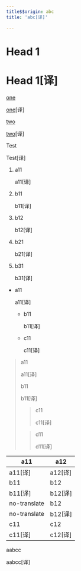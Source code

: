 ```yaml
---
title$$origin: abc
title: 'abc[译]'

---
```


# Head 1

# Head 1[译]

[one][1]

[one][1][译]

[two](2)

[two](2)[译]

Test

Test[译]

1. a11

   a11[译]

1. b11

   b11[译]

1. b12

   b12[译]

1. b21

   b21[译]

1. b31

   b31[译]

- a11

  a11[译]

  - b11

    b11[译]

  - c11

    c11[译]

> a11
>
> a11[译]
>
>
> b11
>
> b11[译]
>
>
> > c11
> >
> > c11[译]
> >
>
> > d11
> >
> > d11[译]
> >

| a11 | a12 |
| --- | --- |
| a11[译] | a12[译] |
| b11 | b12 |
| b11[译] | b12[译] |
| no-translate | b12 |
| no-translate | b12[译] |
| c11 | c12 |
| c11[译] | c12[译] |

<code-example src="/abc"></code-example>a<live-example src="/def">abc</live-example>c

<code-example src="/abc"></code-example>a<live-example src="/def">abc</live-example>c[译]

[1]: http://www.google.com
